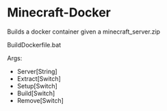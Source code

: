 # Minecraft-Docker

Builds a docker container given a minecraft_server.zip

BuildDockerfile.bat

Args:
* Server[String]
* Extract[Switch]
* Setup[Switch]
* Build[Switch]
* Remove[Switch]
